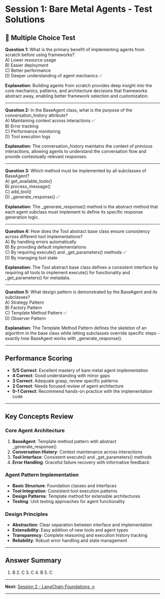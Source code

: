 # Session 1: Bare Metal Agents - Test Solutions

## 📝 Multiple Choice Test

**Question 1:** What is the primary benefit of implementing agents from scratch before using frameworks?  
A) Lower resource usage  
B) Easier deployment  
C) Better performance  
D) Deeper understanding of agent mechanics ✅  

**Explanation:** Building agents from scratch provides deep insight into the core mechanics, patterns, and architecture decisions that frameworks abstract away, enabling better framework selection and customization.

---

**Question 2:** In the BaseAgent class, what is the purpose of the conversation_history attribute?  
A) Maintaining context across interactions ✅  
B) Error tracking  
C) Performance monitoring  
D) Tool execution logs  

**Explanation:** The conversation_history maintains the context of previous interactions, allowing agents to understand the conversation flow and provide contextually relevant responses.

---

**Question 3:** Which method must be implemented by all subclasses of BaseAgent?  
A) get_available_tools()  
B) process_message()  
C) add_tool()  
D) _generate_response() ✅  

**Explanation:** The _generate_response() method is the abstract method that each agent subclass must implement to define its specific response generation logic.

---

**Question 4:** How does the Tool abstract base class ensure consistency across different tool implementations?  
A) By handling errors automatically  
B) By providing default implementations  
C) By requiring execute() and _get_parameters() methods ✅  
D) By managing tool state  

**Explanation:** The Tool abstract base class defines a consistent interface by requiring all tools to implement execute() for functionality and _get_parameters() for metadata.

---

**Question 5:** What design pattern is demonstrated by the BaseAgent and its subclasses?  
A) Strategy Pattern  
B) Factory Pattern  
C) Template Method Pattern ✅  
D) Observer Pattern  

**Explanation:** The Template Method Pattern defines the skeleton of an algorithm in the base class while letting subclasses override specific steps - exactly how BaseAgent works with _generate_response().

---

## Performance Scoring

- **5/5 Correct**: Excellent mastery of bare metal agent implementation  
- **4 Correct**: Good understanding with minor gaps  
- **3 Correct**: Adequate grasp, review specific patterns  
- **2 Correct**: Needs focused review of agent architecture  
- **0-1 Correct**: Recommend hands-on practice with the implementation code  

---

## Key Concepts Review

### Core Agent Architecture

1. **BaseAgent**: Template method pattern with abstract _generate_response()  
2. **Conversation History**: Context maintenance across interactions  
3. **Tool Interface**: Consistent execute() and _get_parameters() methods  
4. **Error Handling**: Graceful failure recovery with informative feedback  

### Agent Pattern Implementation

- **Basic Structure**: Foundation classes and interfaces  
- **Tool Integration**: Consistent tool execution patterns  
- **Design Patterns**: Template method for extensible architectures  
- **Testing**: Unit testing approaches for agent functionality  

### Design Principles

- **Abstraction**: Clear separation between interface and implementation  
- **Extensibility**: Easy addition of new tools and agent types  
- **Transparency**: Complete reasoning and execution history tracking  
- **Reliability**: Robust error handling and state management  

---

## Answer Summary

1. B  2. C  3. C  4. B  5. C  

---

**Next:** [Session 2 - LangChain Foundations →](Session2_LangChain_Foundations.md)

---
